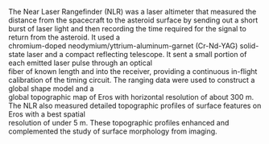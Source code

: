 
 The Near Laser Rangefinder (NLR) was a laser altimeter that measured the distance from the 
 spacecraft to the asteroid surface by sending out a short burst of laser light and then 
 recording the time required for the signal to return from the asteroid. It used a                     
 chromium-doped neodymium/yttrium-aluminum-garnet (Cr-Nd-YAG) solid-state laser and a compact 
 reflecting telescope. It sent a small portion of each emitted laser pulse through an optical        
 fiber of known length and into the receiver, providing a continuous in-flight calibration of 
 the timing circuit.  The ranging data were used to construct a global shape model and a        
 global topographic map of Eros with horizontal resolution of about 300 m. The NLR also 
 measured detailed topographic profiles of surface features on Eros with a best spatial              
 resolution of under 5 m. These topographic profiles enhanced and complemented the study of 
 surface morphology from imaging.
        